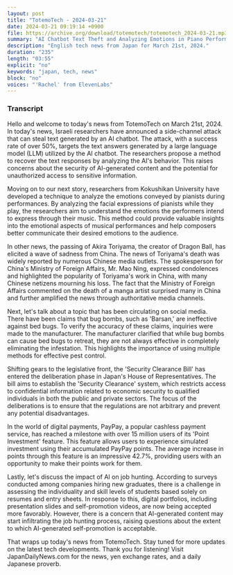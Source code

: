 ```yaml
---
layout: post
title: "TotemoTech - 2024-03-21"
date: 2024-03-21 09:19:14 +0900
file: https://archive.org/download/totemotech/totemotech_2024-03-21.mp3
summary: "AI Chatbot Text Theft and Analyzing Emotions in Piano Performances, & more…"
description: "English tech news from Japan for March 21st, 2024."
duration: "235"
length: "03:55"
explicit: "no"
keywords: "japan, tech, news"
block: "no"
voices: "'Rachel' from ElevenLabs"
---
```


### Transcript

Hello and welcome to today's news from TotemoTech on March 21st, 2024. In today's news, Israeli researchers have announced a side-channel attack that can steal text generated by an AI chatbot. The attack, with a success rate of over 50%, targets the text answers generated by a large language model (LLM) utilized by the AI chatbot. The researchers propose a method to recover the text responses by analyzing the AI's behavior. This raises concerns about the security of AI-generated content and the potential for unauthorized access to sensitive information.

Moving on to our next story, researchers from Kokushikan University have developed a technique to analyze the emotions conveyed by pianists during performances. By analyzing the facial expressions of pianists while they play, the researchers aim to understand the emotions the performers intend to express through their music. This method could provide valuable insights into the emotional aspects of musical performances and help composers better communicate their desired emotions to the audience.

In other news, the passing of Akira Toriyama, the creator of Dragon Ball, has elicited a wave of sadness from China. The news of Toriyama's death was widely reported by numerous Chinese media outlets. The spokesperson for China's Ministry of Foreign Affairs, Mr. Mao Ning, expressed condolences and highlighted the popularity of Toriyama's work in China, with many Chinese netizens mourning his loss. The fact that the Ministry of Foreign Affairs commented on the death of a manga artist surprised many in China and further amplified the news through authoritative media channels.

Next, let's talk about a topic that has been circulating on social media. There have been claims that bug bombs, such as 'Barsan,' are ineffective against bed bugs. To verify the accuracy of these claims, inquiries were made to the manufacturer. The manufacturer clarified that while bug bombs can cause bed bugs to retreat, they are not always effective in completely eliminating the infestation. This highlights the importance of using multiple methods for effective pest control.

Shifting gears to the legislative front, the 'Security Clearance Bill' has entered the deliberation phase in Japan's House of Representatives. The bill aims to establish the 'Security Clearance' system, which restricts access to confidential information related to economic security to qualified individuals in both the public and private sectors. The focus of the deliberations is to ensure that the regulations are not arbitrary and prevent any potential disadvantages.

In the world of digital payments, PayPay, a popular cashless payment service, has reached a milestone with over 15 million users of its 'Point Investment' feature. This feature allows users to experience simulated investment using their accumulated PayPay points. The average increase in points through this feature is an impressive 42.7%, providing users with an opportunity to make their points work for them.

Lastly, let's discuss the impact of AI on job hunting. According to surveys conducted among companies hiring new graduates, there is a challenge in assessing the individuality and skill levels of students based solely on resumes and entry sheets. In response to this, digital portfolios, including presentation slides and self-promotion videos, are now being accepted more favorably. However, there is a concern that AI-generated content may start infiltrating the job hunting process, raising questions about the extent to which AI-generated self-promotion is acceptable.

That wraps up today's news from TotemoTech. Stay tuned for more updates on the latest tech developments. Thank you for listening!   Visit JapanDailyNews.com for the news, yen exchange rates, and a daily Japanese proverb.

